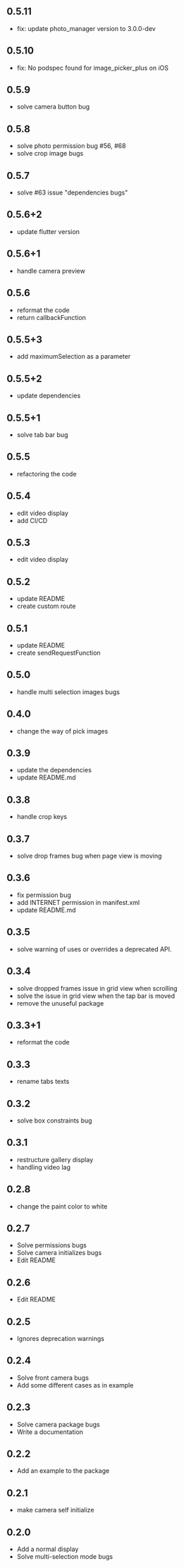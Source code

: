 ## 0.5.11

- fix: update photo_manager version to 3.0.0-dev

## 0.5.10

- fix: No podspec found for image_picker_plus on iOS

## 0.5.9

- solve camera button bug

## 0.5.8

- solve photo permission bug #56, #68
- solve crop image bugs

## 0.5.7

- solve #63 issue "dependencies bugs"

## 0.5.6+2

- update flutter version

## 0.5.6+1

- handle camera preview

## 0.5.6

- reformat the code
- return callbackFunction

## 0.5.5+3

- add maximumSelection as a parameter

## 0.5.5+2

- update dependencies

## 0.5.5+1

- solve tab bar bug

## 0.5.5

- refactoring the code

## 0.5.4

- edit video display
- add CI/CD

## 0.5.3

- edit video display

## 0.5.2

- update README
- create custom route

## 0.5.1

- update README
- create sendRequestFunction

## 0.5.0

- handle multi selection images bugs

## 0.4.0

- change the way of pick images

## 0.3.9

- update the dependencies
- update README.md

## 0.3.8

- handle crop keys

## 0.3.7

- solve drop frames bug when page view is moving

## 0.3.6

- fix permission bug
- add INTERNET permission in manifest.xml
- update README.md

## 0.3.5

- solve warning of uses or overrides a deprecated API.

## 0.3.4

- solve dropped frames issue in grid view when scrolling
- solve the issue in grid view when the tap bar is moved
- remove the unuseful package

## 0.3.3+1

- reformat the code

## 0.3.3

- rename tabs texts

## 0.3.2

- solve box constraints bug

## 0.3.1

- restructure gallery display
- handling video lag

## 0.2.8

- change the paint color to white

## 0.2.7

- Solve permissions bugs
- Solve camera initializes bugs
- Edit README

## 0.2.6

- Edit README

## 0.2.5

- Ignores deprecation warnings

## 0.2.4

- Solve front camera bugs
- Add some different cases as in example

## 0.2.3

- Solve camera package bugs
- Write a documentation

## 0.2.2

- Add an example to the package

## 0.2.1

- make camera self initialize

## 0.2.0

- Add a normal display
- Solve multi-selection mode bugs

